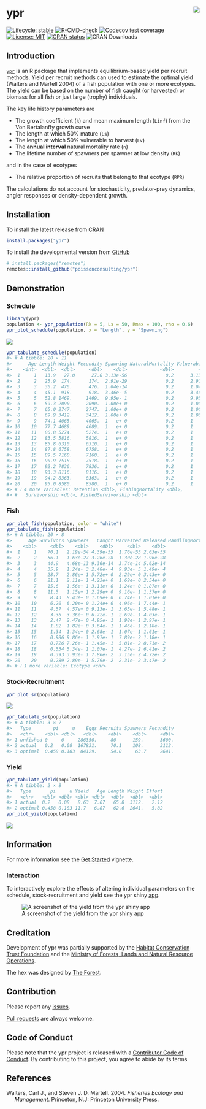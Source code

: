 
<!-- README.md is generated from README.Rmd. Please edit that file -->

# ypr <img src="man/figures/logo.png" style="float: right;" />

<!-- badges: start -->

[![Lifecycle:
stable](https://img.shields.io/badge/lifecycle-stable-brightgreen.svg)](https://lifecycle.r-lib.org/articles/stages.html#stable)
[![R-CMD-check](https://github.com/poissonconsulting/ypr/actions/workflows/R-CMD-check.yaml/badge.svg)](https://github.com/poissonconsulting/ypr/actions/workflows/R-CMD-check.yaml)
[![Codecov test
coverage](https://codecov.io/gh/poissonconsulting/ypr/graph/badge.svg)](https://app.codecov.io/gh/poissonconsulting/ypr)
[![License:
MIT](https://img.shields.io/badge/License-MIT-green.svg)](https://opensource.org/license/mit/)
[![CRAN
status](https://www.r-pkg.org/badges/version/ypr)](https://cran.r-project.org/package=ypr)
![CRAN Downloads](http://cranlogs.r-pkg.org/badges/ypr)
<!-- badges: end -->

## Introduction

[`ypr`](https://github.com/poissonconsulting/ypr) is an R package that
implements equilibrium-based yield per recruit methods. Yield per
recruit methods can used to estimate the optimal yield (Walters and
Martell 2004) of a fish population with one or more ecotypes. The yield
can be based on the number of fish caught (or harvested) or biomass for
all fish or just large (trophy) individuals.

The key life history parameters are

- The growth coefficient (`k`) and mean maximum length (`Linf`) from the
  Von Bertalanffy growth curve
- The length at which 50% mature (`Ls`)
- The length at which 50% vulnerable to harvest (`Lv`)
- The **annual interval** natural mortality rate (`n`)
- The lifetime number of spawners per spawner at low density (`Rk`)

and in the case of ecotypes

- The relative proportion of recruits that belong to that ecotype
  (`RPR`)

The calculations do not account for stochasticity, predator-prey
dynamics, angler responses or density-dependent growth.

## Installation

To install the latest release from [CRAN](https://cran.r-project.org)

``` r
install.packages("ypr")
```

To install the developmental version from
[GitHub](https://github.com/poissonconsulting/ypr)

``` r
# install.packages("remotes")
remotes::install_github("poissonconsulting/ypr")
```

## Demonstration

### Schedule

``` r
library(ypr)
population <- ypr_population(Rk = 5, Ls = 50, Rmax = 100, rho = 0.6)
ypr_plot_schedule(population, x = "Length", y = "Spawning")
```

![](man/figures/README-unnamed-chunk-3-1.png)<!-- -->

``` r
ypr_tabulate_schedule(population)
#> # A tibble: 20 × 11
#>      Age Length Weight Fecundity Spawning NaturalMortality Vulnerability
#>    <int>  <dbl>  <dbl>     <dbl>    <dbl>            <dbl>         <dbl>
#>  1     1   13.9   27.0      27.0 3.13e-56              0.2      3.13e-56
#>  2     2   25.9  174.      174.  2.91e-29              0.2      2.91e-29
#>  3     3   36.2  476.      476.  1.04e-14              0.2      1.04e-14
#>  4     4   45.1  918.      918.  3.46e- 5              0.2      3.46e- 5
#>  5     5   52.8 1469.     1469.  9.95e- 1              0.2      9.95e- 1
#>  6     6   59.3 2090.     2090.  1.00e+ 0              0.2      1.00e+ 0
#>  7     7   65.0 2747.     2747.  1.00e+ 0              0.2      1.00e+ 0
#>  8     8   69.9 3412.     3412.  1.00e+ 0              0.2      1.00e+ 0
#>  9     9   74.1 4065.     4065.  1   e+ 0              0.2      1   e+ 0
#> 10    10   77.7 4689.     4689.  1   e+ 0              0.2      1   e+ 0
#> 11    11   80.8 5274.     5274.  1   e+ 0              0.2      1   e+ 0
#> 12    12   83.5 5816.     5816.  1   e+ 0              0.2      1   e+ 0
#> 13    13   85.8 6310.     6310.  1   e+ 0              0.2      1   e+ 0
#> 14    14   87.8 6758.     6758.  1   e+ 0              0.2      1   e+ 0
#> 15    15   89.5 7160.     7160.  1   e+ 0              0.2      1   e+ 0
#> 16    16   90.9 7518.     7518.  1   e+ 0              0.2      1   e+ 0
#> 17    17   92.2 7836.     7836.  1   e+ 0              0.2      1   e+ 0
#> 18    18   93.3 8116.     8116.  1   e+ 0              0.2      1   e+ 0
#> 19    19   94.2 8363.     8363.  1   e+ 0              0.2      1   e+ 0
#> 20    20   95.0 8580.     8580.  1   e+ 0              0.2      1   e+ 0
#> # ℹ 4 more variables: Retention <dbl>, FishingMortality <dbl>,
#> #   Survivorship <dbl>, FishedSurvivorship <dbl>
```

### Fish

``` r
ypr_plot_fish(population, color = "white")
ypr_tabulate_fish(population)
#> # A tibble: 20 × 8
#>      Age Survivors Spawners   Caught Harvested Released HandlingMortalities
#>    <dbl>     <dbl>    <dbl>    <dbl>     <dbl>    <dbl>               <dbl>
#>  1     1    70.1   2.19e-54 4.39e-55  1.76e-55 2.63e-55                   0
#>  2     2    56.1   1.63e-27 3.26e-28  1.30e-28 1.96e-28                   0
#>  3     3    44.9   4.68e-13 9.36e-14  3.74e-14 5.62e-14                   0
#>  4     4    35.9   1.24e- 3 2.48e- 4  9.93e- 5 1.49e- 4                   0
#>  5     5    28.7   2.86e+ 1 5.72e+ 0  2.29e+ 0 3.43e+ 0                   0
#>  6     6    21.1   2.11e+ 1 4.23e+ 0  1.69e+ 0 2.54e+ 0                   0
#>  7     7    15.6   1.56e+ 1 3.11e+ 0  1.24e+ 0 1.87e+ 0                   0
#>  8     8    11.5   1.15e+ 1 2.29e+ 0  9.16e- 1 1.37e+ 0                   0
#>  9     9     8.43  8.43e+ 0 1.69e+ 0  6.74e- 1 1.01e+ 0                   0
#> 10    10     6.20  6.20e+ 0 1.24e+ 0  4.96e- 1 7.44e- 1                   0
#> 11    11     4.57  4.57e+ 0 9.13e- 1  3.65e- 1 5.48e- 1                   0
#> 12    12     3.36  3.36e+ 0 6.72e- 1  2.69e- 1 4.03e- 1                   0
#> 13    13     2.47  2.47e+ 0 4.95e- 1  1.98e- 1 2.97e- 1                   0
#> 14    14     1.82  1.82e+ 0 3.64e- 1  1.46e- 1 2.18e- 1                   0
#> 15    15     1.34  1.34e+ 0 2.68e- 1  1.07e- 1 1.61e- 1                   0
#> 16    16     0.986 9.86e- 1 1.97e- 1  7.89e- 2 1.18e- 1                   0
#> 17    17     0.726 7.26e- 1 1.45e- 1  5.81e- 2 8.71e- 2                   0
#> 18    18     0.534 5.34e- 1 1.07e- 1  4.27e- 2 6.41e- 2                   0
#> 19    19     0.393 3.93e- 1 7.86e- 2  3.15e- 2 4.72e- 2                   0
#> 20    20     0.289 2.89e- 1 5.79e- 2  2.31e- 2 3.47e- 2                   0
#> # ℹ 1 more variable: Ecotype <chr>
```

### Stock-Recruitment

``` r
ypr_plot_sr(population)
```

![](man/figures/README-unnamed-chunk-5-1.png)<!-- -->

``` r
ypr_tabulate_sr(population)
#> # A tibble: 3 × 7
#>   Type        pi     u    Eggs Recruits Spawners Fecundity
#>   <chr>    <dbl> <dbl>   <dbl>    <dbl>    <dbl>     <dbl>
#> 1 unfished 0     0     286350.     80      159.      3600.
#> 2 actual   0.2   0.08  167831.     70.1    108.      3112.
#> 3 optimal  0.458 0.183  84129.     54.0     63.7     2641.
```

### Yield

``` r
ypr_tabulate_yield(population)
#> # A tibble: 2 × 8
#>   Type       pi     u Yield   Age Length Weight Effort
#>   <chr>   <dbl> <dbl> <dbl> <dbl>  <dbl>  <dbl>  <dbl>
#> 1 actual  0.2   0.08   8.63  7.67   65.8  3112.   2.12
#> 2 optimal 0.458 0.183 11.7   6.87   62.6  2641.   5.82
ypr_plot_yield(population)
```

![](man/figures/README-unnamed-chunk-6-1.png)<!-- -->

## Information

For more information see the [Get
Started](https://poissonconsulting.github.io/ypr/articles/ypr.html)
vignette.

### Interaction

To interactively explore the effects of altering individual parameters
on the schedule, stock-recruitment and yield see the ypr shiny
[app](https://poissonconsulting.shinyapps.io/shinyypr/).

<figure>
<img src="man/figures/yield.png"
alt="A screenshot of the yield from the ypr shiny app" />
<figcaption aria-hidden="true">A screenshot of the yield from the ypr
shiny app</figcaption>
</figure>

## Creditation

Development of ypr was partially supported by the [Habitat Conservation
Trust Foundation](https://www.poissonconsulting.ca/orgs/hctf.html) and
the [Ministry of Forests, Lands and Natural Resource
Operations](https://www.poissonconsulting.ca/orgs/mflnro.html).

The hex was designed by [The Forest](https://www.theforest.ca).

## Contribution

Please report any
[issues](https://github.com/poissonconsulting/ypr/issues).

[Pull requests](https://github.com/poissonconsulting/ypr/pulls) are
always welcome.

## Code of Conduct

Please note that the ypr project is released with a [Contributor Code of
Conduct](https://contributor-covenant.org/version/2/0/CODE_OF_CONDUCT.html).
By contributing to this project, you agree to abide by its terms

## References

<div id="refs" class="references csl-bib-body hanging-indent"
entry-spacing="0">

<div id="ref-walters_fisheries_2004" class="csl-entry">

Walters, Carl J., and Steven J. D. Martell. 2004. *Fisheries Ecology and
Management*. Princeton, N.J: Princeton University Press.

</div>

</div>

